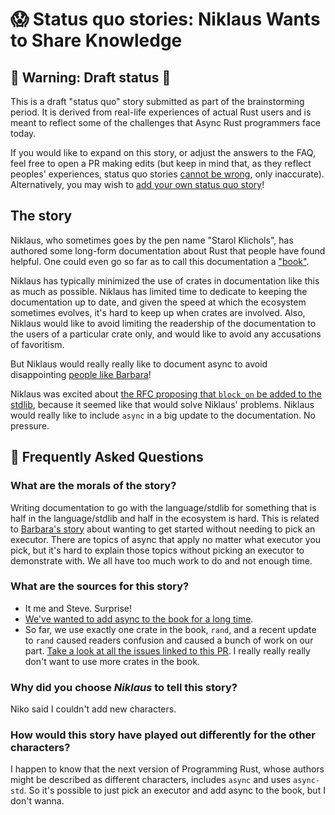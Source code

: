 # 😱 Status quo stories: Niklaus Wants to Share Knowledge


## 🚧 Warning: Draft status 🚧

This is a draft "status quo" story submitted as part of the brainstorming period. It is derived from real-life experiences of actual Rust users and is meant to reflect some of the challenges that Async Rust programmers face today.

If you would like to expand on this story, or adjust the answers to the FAQ, feel free to open a PR making edits (but keep in mind that, as they reflect peoples' experiences, status quo stories [cannot be wrong], only inaccurate). Alternatively, you may wish to [add your own status quo story][htvsq]!

## The story

Niklaus, who sometimes goes by the pen name "Starol Klichols", has authored some long-form documentation about Rust that people have found helpful. One could even go so far as to call this documentation a ["book"][trpl].

Niklaus has typically minimized the use of crates in documentation like this as much as possible. Niklaus has limited time to dedicate to keeping the documentation up to date, and given the speed at which the ecosystem sometimes evolves, it's hard to keep up when crates are involved. Also, Niklaus would like to avoid limiting the readership of the documentation to the users of a particular crate only, and would like to avoid any accusations of favoritism.

But Niklaus would really really like to document async to avoid disappointing [people like Barbara]!

Niklaus was excited about [the RFC proposing that `block_on` be added to the stdlib][block-on-rfc], because it seemed like that would solve Niklaus' problems. Niklaus would really like to include `async` in a big update to the documentation. No pressure.

[trpl]: https://doc.rust-lang.org/stable/book/
[people like Barbara]: https://github.com/rust-lang/wg-async/blame/5ce418ac4076850f515034010cc51b707441f695/src/vision/status_quo/barbara_makes_their_first_steps_into_async.md#L22
[block-on-rfc]: https://github.com/rust-lang/rust/pull/65875
[htvsq]: ../status_quo.md
[cannot be wrong]: ../../how_to_vision/comment.md#comment-to-understand-or-improve-not-to-negate-or-dissuade


## 🤔 Frequently Asked Questions

### **What are the morals of the story?**
Writing documentation to go with the language/stdlib for something that is half in the language/stdlib and half in the ecosystem is hard.
This is related to [Barbara's story](https://rust-lang.github.io/wg-async/vision/status_quo/barbara_makes_their_first_steps_into_async.html) about wanting to get started without needing to pick an executor.
There are topics of async that apply no matter what executor you pick, but it's hard to explain those topics without picking an executor to demonstrate with.
We all have too much work to do and not enough time.

### **What are the sources for this story?**
* It me and Steve. Surprise!
* [We've wanted to add async to the book for a long time](https://github.com/rust-lang/book/issues/1275).
* So far, we use exactly one crate in the book, `rand`, and a recent update to `rand` caused readers confusion and caused a bunch of work on our part. [Take a look at all the issues linked to this PR](https://github.com/rust-lang/book/pull/2542). I really really really don't want to use more crates in the book.

### **Why did you choose *Niklaus* to tell this story?**
Niko said I couldn't add new characters.

### **How would this story have played out differently for the other characters?**
I happen to know that the next version of Programming Rust, whose authors might be described as different characters, includes `async` and uses `async-std`. So it's possible to just pick an executor and add async to the book, but I don't wanna.
